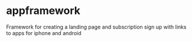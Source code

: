 # appframework
Framework for creating a landing page and subscription sign up with links to apps for iphone and android
